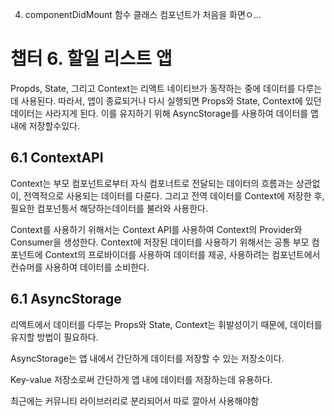 4. componentDidMount 함수
   클래스 컴포넌트가 처음을 화면ㅇ...





# 챕터 6. 할일 리스트 앱


Propds, State, 그리고 Context는 리액트 네이티브가 동작하는 중에 데이터를 다루는데 사용된다. 
따라서, 앱이 종료되거나 다시 실행되면 Props와 State, Context에 있던 데이터는 사라지게 된다. 
이를 유지하기 위해 AsyncStorage를 사용하여 데이터를 앱 내에 저장할수있다. 

## 6.1 ContextAPI
Context는 부모 컴포넌트로부터 자식 컴포너트로 전달되는 데이터의 흐름과는 상관없이, 전역적으로 사용되는 데이터를 다룬다. 
그리고 전역 데이터를 Context에 저장한 후, 필요한 컴포넌틍서 해당하는데이터를 불러와 사용한다. 

Context를 사용하기 위해서는 Context API를 사용하여 Context의 Provider와  Consumer을 생성한다. 
Context에 저장된 데이터를 사용하기 위해서는 공통 부모 컴포넌트에 Context의 프로바이더를 사용하여 데이터를 제공, 사용하려는 컴포넌트에서 컨슈머를 사용하여 데이터를 소비한다. 

## 6.1 AsyncStorage

리액트에서 데이터를 다루는  Props와  State, Context는 휘발성이기 때문에, 데이터를 유지할 방법이  필요하다. 

AsyncStorage는 앱 내에서 간단하게 데이터를 저장할 수 있는 저장소이다. 

Key-value 저장소로써 간단하게 앱 내에 데이터를 저장하는데 유용하다. 

최근에는 커뮤니티 라이브러리로  분리되어서 따로 깔아서 사용해야함